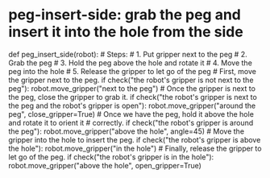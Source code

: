 # peg-insert-side: grab the peg and insert it into the hole from the side
def peg_insert_side(robot):
    # Steps:
    #  1. Put gripper next to the peg
    #  2. Grab the peg
    #  3. Hold the peg above the hole and rotate it
    #  4. Move the peg into the hole
    #  5. Release the gripper to let go of the peg
    # First, move the gripper next to the peg.
    if check("the robot's gripper is not next to the peg"):
        robot.move_gripper("next to the peg")
    # Once the gripper is next to the peg, close the gripper to grab it.
    if check("the robot's gripper is next to the peg and the robot's gripper is open"):
        robot.move_gripper("around the peg", close_gripper=True)
    # Once we have the peg, hold it above the hole and rotate it to orient it
    # correctly.
    if check("the robot's gripper is around the peg"):
        robot.move_gripper("above the hole", angle=45)
    # Move the gripper into the hole to insert the peg.
    if check("the robot's gripper is above the hole"):
        robot.move_gripper("in the hole")
    # Finally, release the gripper to let go of the peg.
    if check("the robot's gripper is in the hole"):
        robot.move_gripper("above the hole", open_gripper=True)